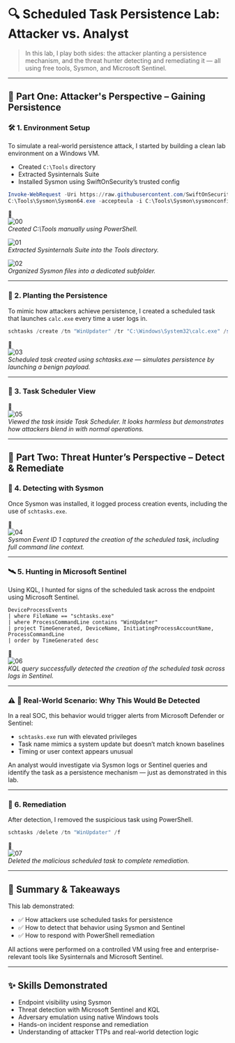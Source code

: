 # 🔍 Scheduled Task Persistence Lab: Attacker vs. Analyst

> In this lab, I play both sides: the attacker planting a persistence mechanism, and the threat hunter detecting and remediating it — all using free tools, Sysmon, and Microsoft Sentinel.

---

## 🧧 Part One: Attacker's Perspective – Gaining Persistence

### 🛠️ 1. Environment Setup

To simulate a real-world persistence attack, I started by building a clean lab environment on a Windows VM.

- Created `C:\Tools` directory
- Extracted Sysinternals Suite
- Installed Sysmon using SwiftOnSecurity’s trusted config

```powershell
Invoke-WebRequest -Uri https://raw.githubusercontent.com/SwiftOnSecurity/sysmon-config/master/sysmonconfig-export.xml -OutFile C:\Tools\Sysmon\sysmonconfig.xml
C:\Tools\Sysmon\Sysmon64.exe -accepteula -i C:\Tools\Sysmon\sysmonconfig.xml
```

📸  
![00](./screenshots/00_powershell_tools_folder_created.png)  
*Created C:\Tools manually using PowerShell.*

![01](./screenshots/01_sysinternals_extracted.png)  
*Extracted Sysinternals Suite into the Tools directory.*

![02](./screenshots/02_sysmon_folder_created_and_files_ready.png)  
*Organized Sysmon files into a dedicated subfolder.*

---

### 🎯 2. Planting the Persistence

To mimic how attackers achieve persistence, I created a scheduled task that launches `calc.exe` every time a user logs in.

```powershell
schtasks /create /tn "WinUpdater" /tr "C:\Windows\System32\calc.exe" /sc onlogon /rl highest /f
```

📸  
![03](./screenshots/03_scheduled_task_created.png)  
*Scheduled task created using schtasks.exe — simulates persistence by launching a benign payload.*

---

### 🧾 3. Task Scheduler View

📸  
![05](./screenshots/05_task_scheduler_visual_confirmation.png)  
*Viewed the task inside Task Scheduler. It looks harmless but demonstrates how attackers blend in with normal operations.*

---

## 🔐 Part Two: Threat Hunter’s Perspective – Detect & Remediate

### 🧠 4. Detecting with Sysmon

Once Sysmon was installed, it logged process creation events, including the use of `schtasks.exe`.

📸  
![04](./screenshots/04_sysmon_detected_scheduled_task.png)  
*Sysmon Event ID 1 captured the creation of the scheduled task, including full command line context.*

---

### 🛰️ 5. Hunting in Microsoft Sentinel

Using KQL, I hunted for signs of the scheduled task across the endpoint using Microsoft Sentinel.

```kql
DeviceProcessEvents
| where FileName == "schtasks.exe"
| where ProcessCommandLine contains "WinUpdater"
| project TimeGenerated, DeviceName, InitiatingProcessAccountName, ProcessCommandLine
| order by TimeGenerated desc
```

📸  
![06](./screenshots/06_sentinel_kql_detection_schtasks.png)  
*KQL query successfully detected the creation of the scheduled task across logs in Sentinel.*

---

### ⚠️ 🧠 Real-World Scenario: Why This Would Be Detected

In a real SOC, this behavior would trigger alerts from Microsoft Defender or Sentinel:

- `schtasks.exe` run with elevated privileges
- Task name mimics a system update but doesn’t match known baselines
- Timing or user context appears unusual

An analyst would investigate via Sysmon logs or Sentinel queries and identify the task as a persistence mechanism — just as demonstrated in this lab.

---

### 🧼 6. Remediation

After detection, I removed the suspicious task using PowerShell.

```powershell
schtasks /delete /tn "WinUpdater" /f
```

📸  
![07](./screenshots/07_scheduled_task_removed.png)  
*Deleted the malicious scheduled task to complete remediation.*

---

## 🧠 Summary & Takeaways

This lab demonstrated:

- ✅ How attackers use scheduled tasks for persistence  
- ✅ How to detect that behavior using Sysmon and Sentinel  
- ✅ How to respond with PowerShell remediation  

All actions were performed on a controlled VM using free and enterprise-relevant tools like Sysinternals and Microsoft Sentinel.

---

## ✨ Skills Demonstrated

- Endpoint visibility using Sysmon  
- Threat detection with Microsoft Sentinel and KQL  
- Adversary emulation using native Windows tools  
- Hands-on incident response and remediation  
- Understanding of attacker TTPs and real-world detection logic  
